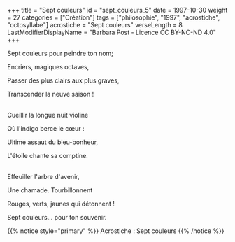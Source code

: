 +++
title = "Sept couleurs"
id = "sept_couleurs_5"
date = 1997-10-30
weight = 27
categories = ["Création"]
tags = ["philosophie", "1997", "acrostiche", "octosyllabe"]
acrostiche = "Sept couleurs"
verseLength = 8
LastModifierDisplayName = "Barbara Post - Licence CC BY-NC-ND 4.0"
+++

Sept couleurs pour peindre ton nom;

Encriers, magiques octaves,

Passer des plus clairs aux plus graves,

Transcender la neuve saison !

 \
Cueillir la longue nuit violine

Où l'indigo berce le cœur :

Ultime assaut du bleu-bonheur,

L'étoile chante sa comptine.

 \
Effeuiller l'arbre d'avenir,

Une chamade. Tourbillonnent

Rouges, verts, jaunes qui détonnent !

Sept couleurs... pour ton souvenir.

{{% notice style="primary" %}}
Acrostiche : Sept couleurs
{{% /notice %}}
